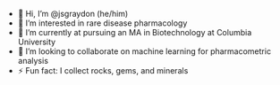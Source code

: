 - 👋 Hi, I’m @jsgraydon (he/him)
- 👀 I’m interested in rare disease pharmacology
- 🌱 I’m currently at pursuing an MA in Biotechnology at Columbia University
- 💞️ I’m looking to collaborate on machine learning for pharmacometric analysis
- ⚡ Fun fact: I collect rocks, gems, and minerals 

<!---
jsgraydon/jsgraydon is a ✨ special ✨ repository because its `README.md` (this file) appears on your GitHub profile.
You can click the Preview link to take a look at your changes.
--->
